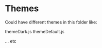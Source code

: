 

# Themes

Could have different themes in this folder like:

themeDark.js
themeDefault.js


... etc